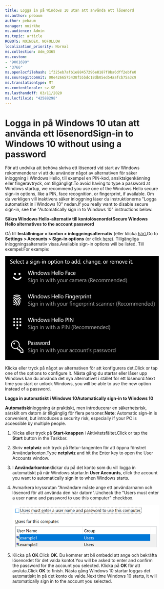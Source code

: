 ```yaml
---
title: Logga in på Windows 10 utan att använda ett lösenord
ms.author: pebaum
author: pebaum
manager: mnirkhe
ms.audience: Admin
ms.topic: article
ROBOTS: NOINDEX, NOFOLLOW
localization_priority: Normal
ms.collection: Adm_O365
ms.custom:
- "9001690"
- "3766"
ms.openlocfilehash: 1f325eb7afb1e88457296e8187f8ba6dff2ebfe0
ms.sourcegitcommit: 00e4266575438f55bdc18db05ed54aafcb75a3c9
ms.translationtype: MT
ms.contentlocale: sv-SE
ms.lasthandoff: 03/11/2020
ms.locfileid: "42588298"
---
```

# <a name="sign-in-to-windows-10-without-using-a-password"></a><span data-ttu-id="d69ea-102">Logga in på Windows 10 utan att använda ett lösenord</span><span class="sxs-lookup"><span data-stu-id="d69ea-102">Sign-in to Windows 10 without using a password</span></span>

<span data-ttu-id="d69ea-103">För att undvika att behöva skriva ett lösenord vid start av Windows rekommenderar vi att du använder något av alternativen för säker inloggning i Windows Hello, till exempel en PIN-kod, ansiktsigenkänning eller fingeravtryck, om tillgängligt.</span><span class="sxs-lookup"><span data-stu-id="d69ea-103">To avoid having to type a password at Windows startup, we recommend you use one of the Windows Hello secure sign-in options, like a PIN, face recognition, or fingerprint, if available.</span></span> <span data-ttu-id="d69ea-104">Om du verkligen vill inaktivera säker inloggning läser du instruktionerna "Logga automatiskt in i Windows 10" nedan.</span><span class="sxs-lookup"><span data-stu-id="d69ea-104">If you really want to disable secure sign-in, see the "Automatically sign in to Windows 10" instructions below.</span></span>

<span data-ttu-id="d69ea-105">**Säkra Windows Hello-alternativ till kontolösenordet**</span><span class="sxs-lookup"><span data-stu-id="d69ea-105">**Secure Windows Hello alternatives to the account password**</span></span>

<span data-ttu-id="d69ea-106">Gå till **Inställningar > konton > inloggningsalternativ** (eller klicka [här).](ms-settings:signinoptions?activationSource=GetHelp)</span><span class="sxs-lookup"><span data-stu-id="d69ea-106">Go to **Settings  > Accounts > Sign-in options** (or click [here](ms-settings:signinoptions?activationSource=GetHelp)).</span></span> <span data-ttu-id="d69ea-107">Tillgängliga inloggningsalternativ visas.</span><span class="sxs-lookup"><span data-stu-id="d69ea-107">Available sign-in options will be listed.</span></span> <span data-ttu-id="d69ea-108">Till exempel:</span><span class="sxs-lookup"><span data-stu-id="d69ea-108">For example:</span></span>

![Inloggningsalternativ.](media/sign-in-options.png)

<span data-ttu-id="d69ea-110">Klicka eller tryck på något av alternativen för att konfigurera det.</span><span class="sxs-lookup"><span data-stu-id="d69ea-110">Click or tap one of the options to configure it.</span></span> <span data-ttu-id="d69ea-111">Nästa gång du startar eller låser upp Windows kan du använda det nya alternativet i stället för ett lösenord.</span><span class="sxs-lookup"><span data-stu-id="d69ea-111">Next time you start or unlock Windows, you will be able to use the new option instead of a password.</span></span> 

<span data-ttu-id="d69ea-112">**Logga in automatiskt i Windows 10**</span><span class="sxs-lookup"><span data-stu-id="d69ea-112">**Automatically sign-in to Windows 10**</span></span>

<span data-ttu-id="d69ea-113">**Automatisk**inloggning är praktiskt, men introducerar en säkerhetsrisk, särskilt om datorn är tillgänglig för flera personer.</span><span class="sxs-lookup"><span data-stu-id="d69ea-113">**Note**: Automatic sign-in is convenient, but introduces a security risk, especially if your PC is accessible by multiple people.</span></span> 

1. <span data-ttu-id="d69ea-114">Klicka eller tryck på **Start-knappen** i Aktivitetsfältet.</span><span class="sxs-lookup"><span data-stu-id="d69ea-114">Click or tap the **Start** button in the Taskbar.</span></span>

2. <span data-ttu-id="d69ea-115">Skriv **netplwiz** och tryck på Retur-tangenten för att öppna fönstret Användarkonton.</span><span class="sxs-lookup"><span data-stu-id="d69ea-115">Type **netplwiz** and hit the Enter key to open the User Accounts window.</span></span>

3. <span data-ttu-id="d69ea-116">I **Användarkonton**klickar du på det konto som du vill logga in automatiskt på när Windows startar.</span><span class="sxs-lookup"><span data-stu-id="d69ea-116">In **User Accounts**, click the account you want to automatically sign in to when Windows starts.</span></span>

4. <span data-ttu-id="d69ea-117">Avmarkera kryssrutan "Användare måste ange ett användarnamn och lösenord för att använda den här datorn".</span><span class="sxs-lookup"><span data-stu-id="d69ea-117">Uncheck the "Users must enter a user name and password to use this computer" checkbox.</span></span>

    ![Användare måste ange ett användarnamn och lösenord alternativ.](media/users-must-enter-username.png)

5. <span data-ttu-id="d69ea-119">Klicka på **OK**.</span><span class="sxs-lookup"><span data-stu-id="d69ea-119">Click **OK**.</span></span> <span data-ttu-id="d69ea-120">Du kommer att bli ombedd att ange och bekräfta lösenordet för det valda kontot.</span><span class="sxs-lookup"><span data-stu-id="d69ea-120">You will be asked to enter and confirm the password for the account you selected.</span></span> <span data-ttu-id="d69ea-121">Klicka på **OK** för att avsluta.</span><span class="sxs-lookup"><span data-stu-id="d69ea-121">Click **OK** to finish.</span></span> <span data-ttu-id="d69ea-122">Nästa gång Windows 10 startar loggas det automatiskt in på det konto du valde.</span><span class="sxs-lookup"><span data-stu-id="d69ea-122">Next time Windows 10 starts, it will automatically sign in to the account you selected.</span></span>
